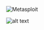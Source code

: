 ![Metasploit](https://tryhackme-images.s3.amazonaws.com/room-icons/1778f477c723e3e1be7dc9b5e60d8306.png "Metasploit")

![alt text](https://github.com/n48.png "Logo Title")

